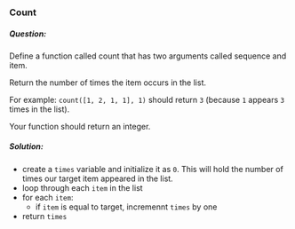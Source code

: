 ### Count

##### Question:

Define a function called count that has two arguments called sequence and item.

Return the number of times the item occurs in the list.

For example: `count([1, 2, 1, 1], 1)` should return `3` (because `1` appears `3` times in the list).

Your function should return an integer.

##### Solution:

- create a `times` variable and initialize it as `0`. This will hold the number of times our target item appeared in the list.
- loop through each `item` in the list
- for each `item`:
  - if `item` is equal to target, incremennt `times` by one
- return `times`
